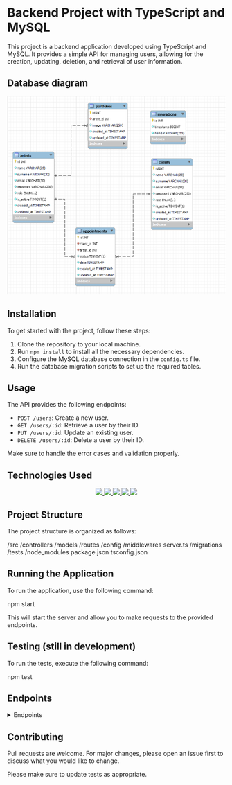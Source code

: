 # Backend Project with TypeScript and MySQL

This project is a backend application developed using TypeScript and MySQL. It provides a simple API for managing users, allowing for the creation, updating, deletion, and retrieval of user information.

## Database diagram
![tattoo studio reverse engineer](./src/assets/reverseengineer.png)

## Installation

To get started with the project, follow these steps:

1. Clone the repository to your local machine.
2. Run `npm install` to install all the necessary dependencies.
3. Configure the MySQL database connection in the `config.ts` file.
4. Run the database migration scripts to set up the required tables.

## Usage

The API provides the following endpoints:

- `POST /users`: Create a new user.
- `GET /users/:id`: Retrieve a user by their ID.
- `PUT /users/:id`: Update an existing user.
- `DELETE /users/:id`: Delete a user by their ID.

Make sure to handle the error cases and validation properly.

## Technologies Used

<div align="center">
<a href="https://www.typescriptlang.org/">
    <img src= "https://img.shields.io/badge/TypeScript-007ACC?style=for-the-badge&logo=typescript&logoColor=white"/>
</a>
<a href="https://nodejs.org/es/">
    <img src= "https://img.shields.io/badge/node.js-026E00?style=for-the-badge&logo=node.js&logoColor=white"/>
</a>
<a href="https://www.mysql.com/">
    <img src= "https://img.shields.io/badge/MySQL-00000F?style=for-the-badge&logo=mysql&logoColor=white"/>
</a>
<a href="https://www.expressjs.com/">
    <img src= "https://img.shields.io/badge/Express.js-404D59?style=for-the-badge"/>
</a>
  <a href="https://git-scm.com/">
    <img width="10%" src="https://www.vectorlogo.zone/logos/git-scm/git-scm-ar21.svg"/>
</a>
</div>

## Project Structure

The project structure is organized as follows:

/src
/controllers
/models
/routes
/config
/middlewares
server.ts
/migrations
/tests
/node_modules
package.json
tsconfig.json


## Running the Application

To run the application, use the following command:

npm start

This will start the server and allow you to make requests to the provided endpoints.

## Testing (still in development)

To run the tests, execute the following command:

npm test

## Endpoints
<details>
<summary>Endpoints</summary>

### Clients
- **REGISTER**
  - `POST http://localhost:3000/client/register`
    ```json
    {
        "name": "Jose",
        "surname": "Garcia",
        "email": "JoseGarcia@gmail.com",
        "password": "1234"
    }
    ```
  Permite registrar un nuevo cliente.

- **LOGIN**
  - `POST http://localhost:3000/client/login`
    ```json
    {
        "email": "jose@gmail.com",
        "password": "1234"
    }
    ```
  Permite que un cliente inicie sesión.

- **PROFILE** (Requires Auth: user)
  - `GET http://localhost:3000/client/profile`
  Obtiene el perfil del cliente actual.

- **UPDATE** (Requires Auth: user)
  - `PUT http://localhost:3000/client/update`
    ```json
    {
        "name": "Jose",
        "surname": "Garcia",
        "email": "JoseGarcia@gmail.com",
        "password": "1234"
    }
    ```
  Permite actualizar la información del cliente.

- **GET APPOINTMENT** (Requires Auth)
  - `GET http://localhost:3000/client/appointment/:id`
  Obtiene la cita del cliente con el ID especificado.

### Artist
- **LOGIN**
  - `POST http://localhost:3000/artist/login`
    ```json
    {
        "email": "jose@gmail.com",
        "password": "1234"
    }
    ```
  Permite que un artista inicie sesión.

- **PROFILE** (Requires Auth: admin)
  - `GET http://localhost:3000/artist/profile`
  Obtiene el perfil del artista actual.

- **UPDATE** (Requires Auth: admin)
  - `PUT http://localhost:3000/artist/update`
    ```json
    {
        "name": "Jose",
        "surname": "Garcia",
        "email": "JoseGarcia@gmail.com",
        "password": "1234"
    }
    ```
  Permite actualizar la información del artista.

- **GET APPOINTMENT** (Requires Auth: admin)
  - `GET http://localhost:3000/client/appointment/:id`
  Obtiene la cita del artista con el ID especificado.

- **GET ALL ARTIST** (Requires Auth: user)
  - `GET http://localhost:3000/artist/all`
  Obtiene todos los artistas disponibles.

### Super Admin
- **REGISTER** (Requires Auth: super admin)
  - `POST http://localhost:3000/artist/register`
    ```json
    {
        "name": "Jose",
        "surname": "Garcia",
        "email": "JoseGarcia@gmail.com",
        "password": "1234"
    }
    ```
  Permite registrar un nuevo artista como un super administrador.

- **GET ALL CLIENTS** (Requires Auth: super admin)
  - `GET http://localhost:3000/artist/clients`
  Obtiene todos los clientes registrados.

- **UPDATE ROLE & ACTIVATION OF ARTIST** (Requires Auth: super admin)
  - `PUT http://localhost:3000/artist/update_admin`
    ```json
    {
        "id": 1,
        "role": "admin",
        "is_active": true
    }
    ```
  Permite actualizar el rol y la activación de un artista.

- **UPDATE ACCOUNT ACTIVATION OF CLIENT** (Requires Auth: super admin)
  - `PUT http://localhost:3000/artist/update_admin_client`
    ```json
    {
        "id": 1,
        "is_active": true
    }
    ```
  Permite actualizar la activación de la cuenta de un cliente.

### Appointment
- **CREATE** (Requires Auth: user)
  - `POST http://localhost:3000/appointments/create`
    ```json
    {
        "client_id": "1",
        "artist_id": "1",
        "date": "2023-11-28 18:00:00"
    }
    ```
  Permite crear una nueva cita.

- **UPDATE** (Requires Auth: user)
  - `PUT http://localhost:3000/appointments/update/:id`
    ```json
    {
        "artist_id": "1",
        "status": "0",
        "date": "2023-11-28 18:00:00"
    }
    ```
  Permite actualizar la información de una cita.

- **DELETE** (Requires Auth: user)
  - `DELETE http://localhost:3000/appointments/delete`
    ```json
    {
        "id": "1"
    }
    ```
  Permite eliminar una cita existente.

### Gallery
- **CREATE** (Requires Auth: admin)
  - `POST http://localhost:3000/portfolio/create`
    ```json
    {
        "artist_id": "1",
        "image": "url"
    }
    ```
  Permite crear una nueva imagen en la galería.

- **UPDATE** (Requires Auth: admin)
  - `PUT http://localhost:3000/portfolio/update/:id`
    ```json
    {
        "image": "url"
    }
    ```
  Permite actualizar la información de una imagen en la galería.

- **GET ALL IMAGES** (Requires Auth: user)
  - `GET http://localhost:3000/portfolio/all`
  Obtiene todas las imágenes disponibles en la galería.

- **DELETE** (Requires Auth: admin)
  - `DELETE http://localhost:3000/portfolio/delete`
    ```json
    {
        "id": "1"
    }
    ```
  Permite eliminar una imagen de la galería.
</details>


## Contributing

Pull requests are welcome. For major changes, please open an issue first to discuss what you would like to change.

Please make sure to update tests as appropriate.


